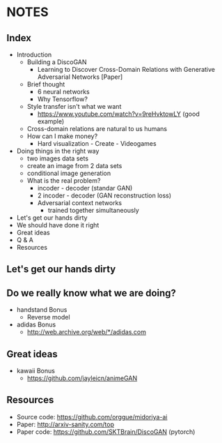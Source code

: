 # NOTES

## Index
- Introduction
	- Building a DiscoGAN
		- Learning to Discover Cross-Domain Relations with Generative Adversarial Networks [Paper]
	- Brief thought
		- 6 neural networks
		- Why Tensorflow?
	- Style transfer isn't what we want
		- https://www.youtube.com/watch?v=9reHvktowLY (good example)
	- Cross-domain relations are natural to us humans
	- How can I make money?
		- Hard visualization - Create - Videogames
- Doing things in the right way
	- two images data sets
	- create an image from 2 data sets
	- conditional image generation
	- What is the real problem?
		- incoder - decoder (standar GAN)
		- 2 incoder - decoder (GAN reconstruction loss)
		- Adversarial context networks
			- trained together simultaneously
- Let's get our hands dirty
- We should have done it right
- Great ideas
- Q & A
- Resources

## Let's get our hands dirty

## Do we really know what we are doing?
- handstand Bonus
	- Reverse model
- adidas Bonus
	- http://web.archive.org/web/*/adidas.com

## Great ideas
- kawaii Bonus
	- https://github.com/jayleicn/animeGAN

## Resources
- Source code: https://github.com/orggue/midoriya-ai
- Paper: http://arxiv-sanity.com/top
- Paper code: https://github.com/SKTBrain/DiscoGAN (pytorch)
